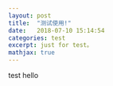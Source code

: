```yaml
---
layout: post
title:  "测试使用!"
date:   2018-07-10 15:14:54
categories: test
excerpt: just for test。
mathjax: true
---
```


test hello

